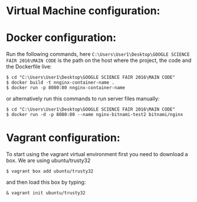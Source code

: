 Virtual Machine configuration:
==============================

Docker configuration:
=====================
Run the following commands, here `C:\Users\User1\Desktop\GOOGLE SCIENCE FAIR 2016\MAIN CODE` is the path on the host
where the project, the code and the Dockerfile live:
```
$ cd "C:\Users\User1\Desktop\GOOGLE SCIENCE FAIR 2016\MAIN CODE"
$ docker build -t nnginx-container-name .
$ docker run -p 8080:80 nnginx-container-name
```

or alternatively run this commands to run server files manually:
```
$ cd "C:\Users\User1\Desktop\GOOGLE SCIENCE FAIR 2016\MAIN CODE"
$ docker run -d -p 8080:80 --name nginx-bitnami-test2 bitnami/nginx
```


Vagrant configuration:
======================

To start using the vagrant virtual environment first you need to download a box. We are using ubuntu/trusty32

```
$ vagrant box add ubuntu/trusty32
```
and then load this box by typing:

```
& vagrant init ubuntu/trusty32
```

